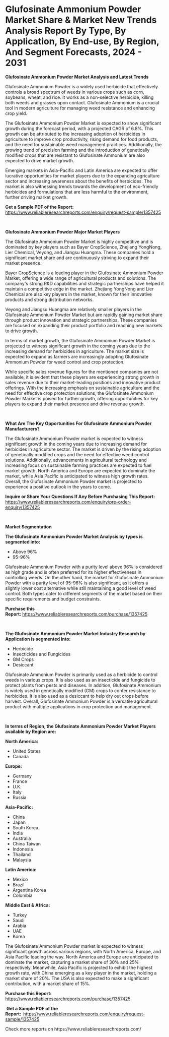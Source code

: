 <p><h1>Glufosinate Ammonium Powder Market Share & Market New Trends Analysis Report By Type, By Application, By End-use, By Region, And Segment Forecasts, 2024 - 2031</h1></p><p><strong>Glufosinate Ammonium Powder Market Analysis and Latest Trends</strong></p>
<p><p>Glufosinate Ammonium Powder is a widely used herbicide that effectively controls a broad spectrum of weeds in various crops such as corn, soybeans, wheat, and rice. It works as a non-selective herbicide, killing both weeds and grasses upon contact. Glufosinate Ammonium is a crucial tool in modern agriculture for managing weed resistance and enhancing crop yield.</p><p>The Glufosinate Ammonium Powder Market is expected to show significant growth during the forecast period, with a projected CAGR of 6.8%. This growth can be attributed to the increasing adoption of herbicides in agriculture to improve crop productivity, rising demand for food products, and the need for sustainable weed management practices. Additionally, the growing trend of precision farming and the introduction of genetically modified crops that are resistant to Glufosinate Ammonium are also expected to drive market growth.</p><p>Emerging markets in Asia-Pacific and Latin America are expected to offer lucrative opportunities for market players due to the expanding agriculture sector and increasing awareness about the benefits of herbicides. The market is also witnessing trends towards the development of eco-friendly herbicides and formulations that are less harmful to the environment, further driving market growth.</p></p>
<p><strong>Get a Sample PDF of the Report:&nbsp;</strong> <a href="https://www.reliableresearchreports.com/enquiry/request-sample/1357425">https://www.reliableresearchreports.com/enquiry/request-sample/1357425</a></p>
<p>&nbsp;</p>
<p><strong>Glufosinate Ammonium Powder Major Market Players</strong></p>
<p><p>The Glufosinate Ammonium Powder Market is highly competitive and is dominated by key players such as Bayer CropScience, Zhejiang YongNong, Lier Chemical, Veyong, and Jiangsu Huangma. These companies hold a significant market share and are continuously striving to expand their market presence.</p><p>Bayer CropScience is a leading player in the Glufosinate Ammonium Powder Market, offering a wide range of agricultural products and solutions. The company's strong R&D capabilities and strategic partnerships have helped it maintain a competitive edge in the market. Zhejiang YongNong and Lier Chemical are also key players in the market, known for their innovative products and strong distribution networks.</p><p>Veyong and Jiangsu Huangma are relatively smaller players in the Glufosinate Ammonium Powder Market but are rapidly gaining market share through product innovation and strategic partnerships. These companies are focused on expanding their product portfolio and reaching new markets to drive growth.</p><p>In terms of market growth, the Glufosinate Ammonium Powder Market is projected to witness significant growth in the coming years due to the increasing demand for herbicides in agriculture. The market size is expected to expand as farmers are increasingly adopting Glufosinate Ammonium Powder for weed control and crop protection.</p><p>While specific sales revenue figures for the mentioned companies are not available, it is evident that these players are experiencing strong growth in sales revenue due to their market-leading positions and innovative product offerings. With the increasing emphasis on sustainable agriculture and the need for effective crop protection solutions, the Glufosinate Ammonium Powder Market is poised for further growth, offering opportunities for key players to expand their market presence and drive revenue growth.</p></p>
<p>&nbsp;</p>
<p><strong>What Are The Key Opportunities For Glufosinate Ammonium Powder Manufacturers?</strong></p>
<p><p>The Glufosinate Ammonium Powder market is expected to witness significant growth in the coming years due to increasing demand for herbicides in agriculture sector. The market is driven by the rising adoption of genetically modified crops and the need for effective weed control solutions. Additionally, advancements in agricultural technology and increasing focus on sustainable farming practices are expected to fuel market growth. North America and Europe are expected to dominate the market, while Asia Pacific is anticipated to witness high growth rates. Overall, the Glufosinate Ammonium Powder market is projected to experience a positive outlook in the years to come.</p></p>
<p><strong>Inquire or Share Your Questions If Any Before Purchasing This Report:</strong> <a href="https://www.reliableresearchreports.com/enquiry/pre-order-enquiry/1357425">https://www.reliableresearchreports.com/enquiry/pre-order-enquiry/1357425</a></p>
<p>&nbsp;</p>
<p><strong>Market Segmentation</strong></p>
<p><strong>The Glufosinate Ammonium Powder Market Analysis by types is segmented into:</strong></p>
<p><ul><li>Above 96%</li><li>95-96%</li></ul></p>
<p><p>Glufosinate Ammonium Powder with a purity level above 96% is considered as high grade and is often preferred for its higher effectiveness in controlling weeds. On the other hand, the market for Glufosinate Ammonium Powder with a purity level of 95-96% is also significant, as it offers a slightly lower cost alternative while still maintaining a good level of weed control. Both types cater to different segments of the market based on their specific requirements and budget constraints.</p></p>
<p><strong>Purchase this Report:&nbsp;</strong><a href="https://www.reliableresearchreports.com/purchase/1357425">https://www.reliableresearchreports.com/purchase/1357425</a></p>
<p>&nbsp;</p>
<p><strong>The Glufosinate Ammonium Powder Market Industry Research by Application is segmented into:</strong></p>
<p><ul><li>Herbicide</li><li>Insecticides and Fungicides</li><li>GM Crops</li><li>Desiccant</li></ul></p>
<p><p>Glufosinate Ammonium Powder is primarily used as a herbicide to control weeds in various crops. It is also used as an insecticide and fungicide to protect plants from pests and diseases. In addition, Glufosinate Ammonium is widely used in genetically modified (GM) crops to confer resistance to herbicides. It is also used as a desiccant to help dry out crops before harvest. Overall, Glufosinate Ammonium Powder is a versatile agricultural product with multiple applications in crop protection and management.</p></p>
<p>&nbsp;</p>
<p><strong>In terms of Region, the Glufosinate Ammonium Powder Market Players available by Region are:</strong></p>
<p>
    <p> <strong> North America: </strong>
        <ul>
            <li>United States</li>
            <li>Canada</li>
        </ul>
        </p> 
    <p> <strong> Europe: </strong>
        <ul>
            <li>Germany</li>
            <li>France</li>
            <li>U.K.</li>
            <li>Italy</li>
            <li>Russia</li>
        </ul>
        </p> 
    <p> <strong> Asia-Pacific: </strong>
        <ul>
            <li>China</li>
            <li>Japan</li>
            <li>South Korea</li>
            <li>India</li>
            <li>Australia</li>
            <li>China Taiwan</li>
            <li>Indonesia</li>
            <li>Thailand</li>
            <li>Malaysia</li>
        </ul>
        </p> 
    <p> <strong> Latin America: </strong>
        <ul>
            <li>Mexico</li>
            <li>Brazil</li>
            <li>Argentina Korea</li>
            <li>Colombia</li>
        </ul>
        </p> 
    <p> <strong> Middle East & Africa: </strong>
        <ul>
            <li>Turkey</li>
            <li>Saudi</li>
            <li>Arabia</li>
            <li>UAE</li>
            <li>Korea</li>
        </ul>
    </p>
    </p>
<p><p>The Glufosinate Ammonium Powder market is expected to witness significant growth across various regions, with North America, Europe, and Asia Pacific leading the way. North America and Europe are anticipated to dominate the market, capturing a market share of 30% and 25% respectively. Meanwhile, Asia Pacific is projected to exhibit the highest growth rate, with China emerging as a key player in the market, holding a market share of 20%. The USA is also expected to make a significant contribution, with a market share of 15%.</p></p>
<p><strong>Purchase this Report: </strong><a href="https://www.reliableresearchreports.com/purchase/1357425">https://www.reliableresearchreports.com/purchase/1357425</a></p>
<p>&nbsp;<strong>Get a Sample PDF of the Report:&nbsp;&nbsp;</strong><a href="https://www.reliableresearchreports.com/enquiry/request-sample/1357425">https://www.reliableresearchreports.com/enquiry/request-sample/1357425</a></p>
<p><strong></strong></p>
<p>Check more reports on https://www.reliableresearchreports.com/</p>